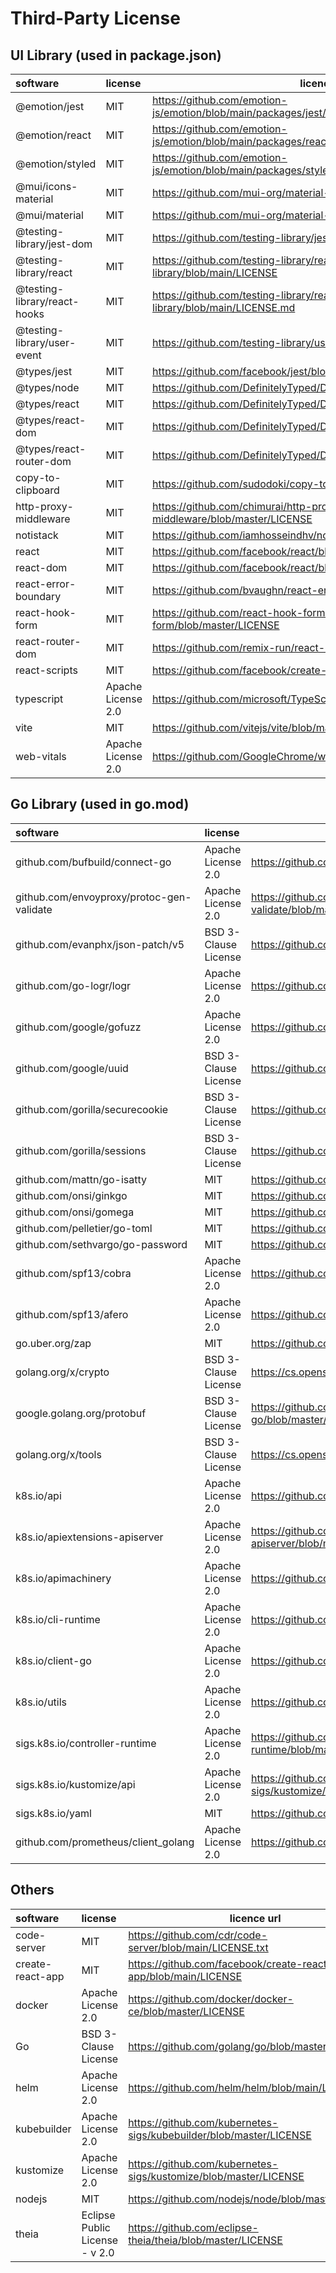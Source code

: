 # Third-Party License

## UI Library (used in package.json)

|           software           |      license       |                                     licence url                                     |
| :--------------------------- | :----------------- | ----------------------------------------------------------------------------------- |
| @emotion/jest                | MIT                | https://github.com/emotion-js/emotion/blob/main/packages/jest/LICENSE               |
| @emotion/react               | MIT                | https://github.com/emotion-js/emotion/blob/main/packages/react/LICENSE              |
| @emotion/styled              | MIT                | https://github.com/emotion-js/emotion/blob/main/packages/styled/LICENSE             |
| @mui/icons-material          | MIT                | https://github.com/mui-org/material-ui/blob/master/LICENSE                          |
| @mui/material                | MIT                | https://github.com/mui-org/material-ui/blob/master/LICENSE                          |
| @testing-library/jest-dom    | MIT                | https://github.com/testing-library/jest-dom/blob/main/LICENSE                       |
| @testing-library/react       | MIT                | https://github.com/testing-library/react-testing-library/blob/main/LICENSE          |
| @testing-library/react-hooks | MIT                | https://github.com/testing-library/react-hooks-testing-library/blob/main/LICENSE.md |
| @testing-library/user-event  | MIT                | https://github.com/testing-library/user-event/blob/main/LICENSE                     |
| @types/jest                  | MIT                | https://github.com/facebook/jest/blob/main/LICENSE                                  |
| @types/node                  | MIT                | https://github.com/DefinitelyTyped/DefinitelyTyped/blob/master/LICENSE              |
| @types/react                 | MIT                | https://github.com/DefinitelyTyped/DefinitelyTyped/blob/master/LICENSE              |
| @types/react-dom             | MIT                | https://github.com/DefinitelyTyped/DefinitelyTyped/blob/master/LICENSE              |
| @types/react-router-dom      | MIT                | https://github.com/DefinitelyTyped/DefinitelyTyped/blob/master/LICENSE              |
| copy-to-clipboard            | MIT                | https://github.com/sudodoki/copy-to-clipboard/blob/master/LICENSE                   |
| http-proxy-middleware        | MIT                | https://github.com/chimurai/http-proxy-middleware/blob/master/LICENSE               |
| notistack                    | MIT                | https://github.com/iamhosseindhv/notistack/blob/master/LICENSE.md                   |
| react                        | MIT                | https://github.com/facebook/react/blob/main/LICENSE                                 |
| react-dom                    | MIT                | https://github.com/facebook/react/blob/main/LICENSE                                 |
| react-error-boundary         | MIT                | https://github.com/bvaughn/react-error-boundary/blob/master/LICENSE                 |
| react-hook-form              | MIT                | https://github.com/react-hook-form/react-hook-form/blob/master/LICENSE              |
| react-router-dom             | MIT                | https://github.com/remix-run/react-router/blob/main/LICENSE                         |
| react-scripts                | MIT                | https://github.com/facebook/create-react-app/blob/main/LICENSE                      |
| typescript                   | Apache License 2.0 | https://github.com/microsoft/TypeScript/blob/main/LICENSE.txt                       |
| vite                         | MIT                | https://github.com/vitejs/vite/blob/main/LICENSE                                    |
| web-vitals                   | Apache License 2.0 | https://github.com/GoogleChrome/web-vitals/blob/main/LICENSE                        |


## Go Library (used in go.mod)

|             software                |       license        |                                licence url                                |
| :---------------------------------- | :------------------- | ------------------------------------------------------------------------- |
| github.com/bufbuild/connect-go      | Apache License 2.0   | https://github.com/bufbuild/connect-go/blob/main/LICENSE                  |
| github.com/envoyproxy/protoc-gen-validate | Apache License 2.0 | https://github.com/bufbuild/protoc-gen-validate/blob/main/LICENSELICENSE |
| github.com/evanphx/json-patch/v5    | BSD 3-Clause License | https://github.com/evanphx/json-patch/blob/master/LICENSE                 |
| github.com/go-logr/logr             | Apache License 2.0   | https://github.com/go-logr/logr/blob/master/LICENSE                       |
| github.com/google/gofuzz            | Apache License 2.0   | https://github.com/google/gofuzz/blob/master/LICENSE                      |
| github.com/google/uuid              | BSD 3-Clause License | https://github.com/google/uuid/blob/master/LICENSE                        |
| github.com/gorilla/securecookie     | BSD 3-Clause License | https://github.com/gorilla/securecookie/blob/master/LICENSE               |
| github.com/gorilla/sessions         | BSD 3-Clause License | https://github.com/gorilla/sessions/blob/master/LICENSE                   |
| github.com/mattn/go-isatty          | MIT                  | https://github.com/mattn/go-isatty/blob/master/LICENSE                    |
| github.com/onsi/ginkgo              | MIT                  | https://github.com/onsi/ginkgo/blob/master/LICENSE                        |
| github.com/onsi/gomega              | MIT                  | https://github.com/onsi/gomega/blob/master/LICENSE                        |
| github.com/pelletier/go-toml        | MIT                  | https://github.com/pelletier/go-toml/blob/v2/LICENSE                      |
| github.com/sethvargo/go-password    | MIT                  | https://github.com/sethvargo/go-password/blob/main/LICENSE                |
| github.com/spf13/cobra              | Apache License 2.0   | https://github.com/spf13/cobra/blob/master/LICENSE.txt                    |
| github.com/spf13/afero              | Apache License 2.0   | https://github.com/spf13/afero/blob/master/LICENSE.txt                    |
| go.uber.org/zap                     | MIT                  | https://github.com/uber-go/zap/blob/master/LICENSE.txt                    |
| golang.org/x/crypto                 | BSD 3-Clause License | https://cs.opensource.google/go/x/crypto/+/master:LICENSE                 |
| google.golang.org/protobuf          | BSD 3-Clause License | https://github.com/protocolbuffers/protobuf-go/blob/master/LICENSE        |
| golang.org/x/tools                  | BSD 3-Clause License | https://cs.opensource.google/go/x/tools/+/master:LICENSE                  |
| k8s.io/api                          | Apache License 2.0   | https://github.com/kubernetes/api/blob/master/LICENSE                     |
| k8s.io/apiextensions-apiserver      | Apache License 2.0   | https://github.com/kubernetes/apiextensions-apiserver/blob/master/LICENSE |
| k8s.io/apimachinery                 | Apache License 2.0   | https://github.com/kubernetes/apimachinery/blob/master/LICENSE            |
| k8s.io/cli-runtime                  | Apache License 2.0   | https://github.com/kubernetes/cli-runtime/blob/master/LICENSE             |
| k8s.io/client-go                    | Apache License 2.0   | https://github.com/kubernetes/client-go/blob/master/LICENSE               |
| k8s.io/utils                        | Apache License 2.0   | https://github.com/kubernetes/utils/blob/master/LICENSE                   |
| sigs.k8s.io/controller-runtime      | Apache License 2.0   | https://github.com/kubernetes-sigs/controller-runtime/blob/master/LICENSE |
| sigs.k8s.io/kustomize/api           | Apache License 2.0   | https://github.com/kubernetes-sigs/kustomize/blob/master/LICENSE          |
| sigs.k8s.io/yaml                    | MIT                  | https://github.com/kubernetes-sigs/yaml/blob/master/LICENSE               |
| github.com/prometheus/client_golang | Apache License 2.0   | https://github.com/prometheus/client_golang/blob/main/LICENSE              |

## Others

|     software      |            license             |                            licence url                                |
| :---------------- | :----------------------------- | --------------------------------------------------------------------- |
| code-server       | MIT                            | https://github.com/cdr/code-server/blob/main/LICENSE.txt              |
| create-react-app  | MIT                            | https://github.com/facebook/create-react-app/blob/main/LICENSE        |
| docker            | Apache License 2.0             | https://github.com/docker/docker-ce/blob/master/LICENSE               |
| Go                | BSD 3-Clause License           | https://github.com/golang/go/blob/master/LICENSE                      |
| helm              | Apache License 2.0             | https://github.com/helm/helm/blob/main/LICENSE                        |
| kubebuilder       | Apache License 2.0             | https://github.com/kubernetes-sigs/kubebuilder/blob/master/LICENSE    |
| kustomize         | Apache License 2.0             | https://github.com/kubernetes-sigs/kustomize/blob/master/LICENSE      |
| nodejs            | MIT                            | https://github.com/nodejs/node/blob/master/LICENSE                    |
| theia             | Eclipse Public License - v 2.0 | https://github.com/eclipse-theia/theia/blob/master/LICENSE            |